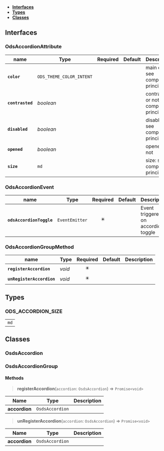 * [**Interfaces**](#interfaces)
* [**Types**](#types)
* [**Classes**](#classes)

## Interfaces

### OdsAccordionAttribute
|name | Type | Required | Default | Description|
|---|---|:---:|---|---|
|**`color`** | `ODS_THEME_COLOR_INTENT` |  |  | main color: see component principles|
|**`contrasted`** | _boolean_ |  |  | contrasted or not: see component principles|
|**`disabled`** | _boolean_ |  |  | disabled: see component principles|
|**`opened`** | _boolean_ |  |  | opened or not|
|**`size`** | `md` |  |  | size: see component principles|

### OdsAccordionEvent
|name | Type | Required | Default | Description|
|---|---|:---:|---|---|
|**`odsAccordionToggle`** | `EventEmitter` | ✴️ |  | Event triggered on accordion toggle|

### OdsAccordionGroupMethod
|name | Type | Required | Default | Description|
|---|---|:---:|---|---|
|**`registerAccordion`** | _void_ | ✴️ |  | |
|**`unRegisterAccordion`** | _void_ | ✴️ |  | |

## Types

### ODS_ACCORDION_SIZE
|  |
|:---:|
| `md` |

## Classes

### OsdsAccordion

### OsdsAccordionGroup
#### Methods
> **registerAccordion**(`accordion`: `OsdsAccordion`) => `Promise<void>`

Name | Type | Description 
---|---|---
**accordion** | `OsdsAccordion` | 
> **unRegisterAccordion**(`accordion`: `OsdsAccordion`) => `Promise<void>`

Name | Type | Description 
---|---|---
**accordion** | `OsdsAccordion` | 